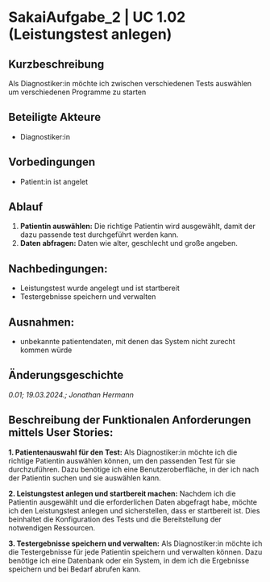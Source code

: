 # SakaiAufgabe_2 | UC 1.02 (Leistungstest anlegen)
## Kurzbeschreibung
Als Diagnostiker:in möchte ich zwischen verschiedenen Tests auswählen um verschiedenen Programme zu starten

## Beteiligte Akteure
- Diagnostiker:in
  
## Vorbedingungen
- Patient:in ist angelet

## Ablauf
1. **Patientin auswählen:** Die richtige Patientin wird ausgewählt, damit der dazu passende test durchgeführt werden kann.
2. **Daten abfragen:** Daten wie alter, geschlecht und große angeben.

## Nachbedingungen: 
- Leistungstest wurde angelegt und ist startbereit
- Testergebnisse speichern und verwalten

## Ausnahmen:
- unbekannte patientendaten, mit denen das System nicht zurecht kommen würde

## Änderungsgeschichte
*0.01; 19.03.2024.; Jonathan Hermann*

## Beschreibung der Funktionalen Anforderungen mittels User Stories:
**1. Patientenauswahl für den Test:** Als Diagnostiker:in möchte ich die richtige Patientin auswählen können, um den passenden Test für sie durchzuführen. Dazu benötige ich eine Benutzeroberfläche, in der ich nach der Patientin suchen und sie auswählen kann.

**2. Leistungstest anlegen und startbereit machen:** Nachdem ich die Patientin ausgewählt und die erforderlichen Daten abgefragt habe, möchte ich den Leistungstest anlegen und sicherstellen, dass er startbereit ist. Dies beinhaltet die Konfiguration des Tests und die Bereitstellung der notwendigen Ressourcen.

**3. Testergebnisse speichern und verwalten:** Als Diagnostiker:in möchte ich die Testergebnisse für jede Patientin speichern und verwalten können. Dazu benötige ich eine Datenbank oder ein System, in dem ich die Ergebnisse speichern und bei Bedarf abrufen kann.
